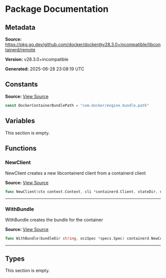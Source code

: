 # Package Documentation

## Metadata

**Source:** https://pkg.go.dev/github.com/docker/docker@v28.3.0+incompatible/libcontainerd/remote

**Version:** v28.3.0+incompatible

**Generated:** 2025-06-28 23:08:19 UTC

## Constants

**Source:** [View Source](https://github.com/docker/docker/blob/v28.3.0/libcontainerd/remote/client.go#L44)

```go
const DockerContainerBundlePath = "com.docker/engine.bundle.path"
```

## Variables

This section is empty.

## Functions

### NewClient

NewClient creates a new libcontainerd client from a containerd client

**Source:** [View Source](https://github.com/docker/docker/blob/v28.3.0/libcontainerd/remote/client.go#L73)  

```go
func NewClient(ctx context.Context, cli *containerd.Client, stateDir, ns string, b libcontainerdtypes.Backend) (libcontainerdtypes.Client, error)
```

---

### WithBundle

WithBundle creates the bundle for the container

**Source:** [View Source](https://github.com/docker/docker/blob/v28.3.0/libcontainerd/remote/client_linux.go#L54)  

```go
func WithBundle(bundleDir string, ociSpec *specs.Spec) containerd.NewContainerOpts
```

---

## Types

This section is empty.

